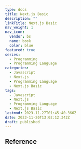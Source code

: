 ```yaml
---
type: docs
title: Next.js Basic
description: ""
linkTitle: Next.js Basic
nav_weight: 1
nav_icon:
  vendor: bs
  name: book
  color: blue
featured: true
series:
  - Programming
  - Programming Language
categories:
  - Javascript
  - Next.js
  - Programming Language
  - Next.js Basic
tags:
  - Javascript
  - Next.js
  - Programming Language
  - Next.js Basic
lastmod: 2023-11-27T01:45:40.366Z
date: 2023-11-26T13:02:12.342Z
draft: published
---
```


## Reference
